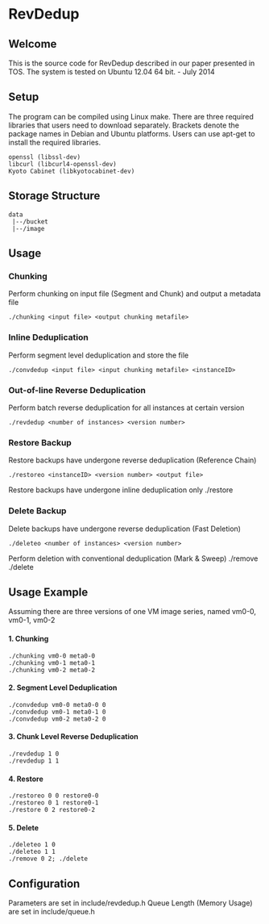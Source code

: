 # RevDedup

## Welcome

This is the source code for RevDedup described in our paper presented in TOS.
The system is tested on Ubuntu 12.04 64 bit.  - July 2014

## Setup

The program can be compiled using Linux make. There are three required libraries
that users need to download separately. Brackets denote the package names in
Debian and Ubuntu platforms. Users can use apt-get to install the required
libraries.

	openssl (libssl-dev)
	libcurl (libcurl4-openssl-dev)
	Kyoto Cabinet (libkyotocabinet-dev)

## Storage Structure
	data
	 |--/bucket
	 |--/image

## Usage

### Chunking
Perform chunking on input file (Segment and Chunk) and output a metadata file

	./chunking <input file> <output chunking metafile>

### Inline Deduplication
Perform segment level deduplication and store the file

	./convdedup <input file> <input chunking metafile> <instanceID>

### Out-of-line Reverse Deduplication
Perform batch reverse deduplication for all instances at certain version

	./revdedup <number of instances> <version number>

### Restore Backup
Restore backups have undergone reverse deduplication (Reference Chain)

	./restoreo <instanceID> <version number> <output file>

Restore backups have undergone inline deduplication only
	./restore <instanceID> <version number> <output file>

### Delete Backup
Delete backups have undergone reverse deduplication (Fast Deletion)

	./deleteo <number of instances> <version number>

Perform deletion with conventional deduplication (Mark & Sweep)
	./remove <instanceID> <version number>
	./delete

## Usage Example
Assuming there are three versions of one VM image series, named vm0-0, vm0-1, vm0-2

#### 1. Chunking ####
	./chunking vm0-0 meta0-0
  	./chunking vm0-1 meta0-1
  	./chunking vm0-2 meta0-2
#### 2. Segment Level Deduplication ####
	./convdedup vm0-0 meta0-0 0
	./convdedup vm0-1 meta0-1 0
	./convdedup vm0-2 meta0-2 0
#### 3. Chunk Level Reverse Deduplication ####
	./revdedup 1 0
	./revdedup 1 1
#### 4. Restore ####
	./restoreo 0 0 restore0-0
	./restoreo 0 1 restore0-1
	./restore 0 2 restore0-2
#### 5. Delete ####
	./deleteo 1 0
	./deleteo 1 1
	./remove 0 2; ./delete

## Configuration
Parameters are set in include/revdedup.h
Queue Length (Memory Usage) are set in include/queue.h
